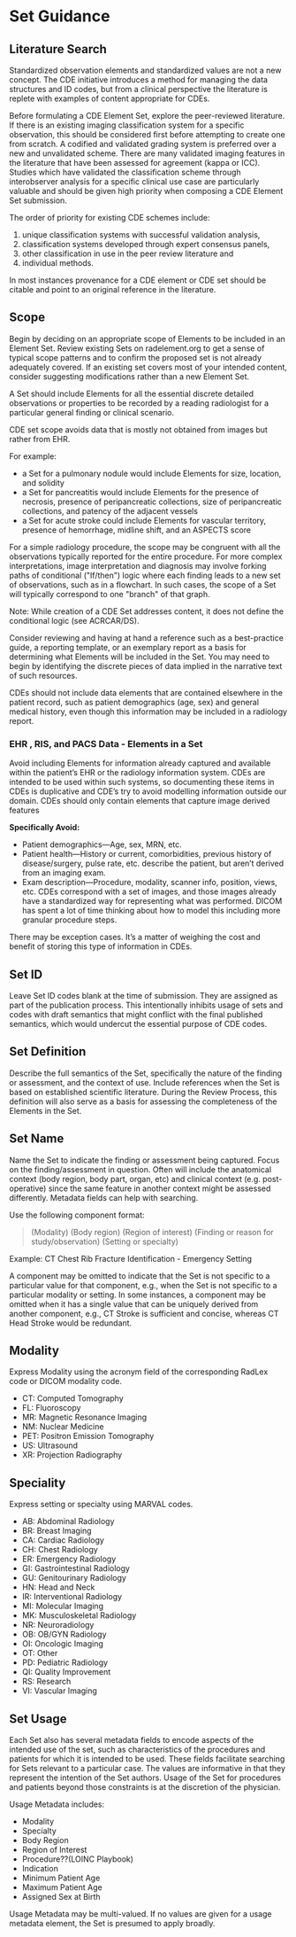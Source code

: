 # Set Guidance

## Literature Search

Standardized observation elements and standardized values are not a new concept. The CDE initiative introduces a method for managing the data structures and ID codes, but from a clinical perspective the literature is replete with examples of content appropriate for CDEs.

Before formulating a CDE Element Set, explore the peer-reviewed literature. If there is an existing imaging classification system for a specific observation, this should be considered first before attempting to create one from scratch. A codified and validated grading system is preferred over a new and unvalidated scheme. There are many validated imaging features in the literature that have been assessed for agreement (kappa or ICC). Studies which have validated the classification scheme through interobserver analysis for a specific clinical use case are particularly valuable and should be given high priority when composing a CDE Element Set submission. 

The order of priority for existing CDE schemes include: 

1. unique classification systems with successful validation analysis, 
2. classification systems developed through expert consensus panels, 
3. other classification in use in the peer review literature and 
4. individual methods. 

In most instances provenance for a CDE element or CDE set should be citable and point to an original reference in the literature.

## Scope

Begin by deciding on an appropriate scope of Elements to be included in an Element Set. Review existing Sets on radelement.org to get a sense of typical scope patterns and to confirm the proposed set is not already adequately covered.  If an existing set covers most of your intended content, consider suggesting modifications rather than a new Element Set.  

A Set should include Elements for all the essential discrete detailed observations or properties to be recorded by a reading radiologist for a particular general finding or clinical scenario. 

CDE set scope avoids data that is mostly not obtained from images but rather from EHR.

For example:

* a Set for a pulmonary nodule would include Elements for size, location, and solidity 
* a Set for pancreatitis would include Elements for the presence of necrosis, presence of peripancreatic collections, size of peripancreatic collections, and patency of the adjacent vessels 
* a Set for acute stroke could include Elements for vascular territory, presence of hemorrhage, midline shift, and an ASPECTS score

For a simple radiology procedure, the scope may be congruent with all the observations typically reported for the entire procedure.
For more complex interpretations, image interpretation and diagnosis may involve forking paths of conditional ("If/then") logic where each finding leads to a new set of observations, such as in a flowchart. In such cases, the scope of a Set will typically correspond to one "branch" of that graph.

Note: While creation of a CDE Set addresses content, it does not define the conditional logic (see ACRCAR/DS).

Consider reviewing and having at hand a reference such as a best-practice guide, a reporting template, or an exemplary report as a basis for determining what Elements will be included in the Set. You may need to begin by identifying the discrete pieces of data implied in the narrative text of such resources.

CDEs should not include data elements that are contained elsewhere in the patient record, such as patient demographics (age, sex) and general medical history, even though this information may be included in a radiology report.

### EHR , RIS, and PACS Data - Elements in a Set

Avoid including Elements for information already captured and available within the patient’s EHR or the radiology information system. CDEs are intended to be used within such systems, so documenting these items in CDEs is duplicative and CDE’s try to avoid modelling information outside our domain. CDEs should only contain elements that capture image derived features

**Specifically Avoid:**

- Patient demographics—Age, sex, MRN, etc.
- Patient health—History or current, comorbidities, previous history of disease/surgery, pulse rate, etc. describe the patient, but aren’t derived from an imaging exam. 
- Exam description—Procedure, modality, scanner info, position, views, etc. CDEs correspond with a set of images, and those images already have a standardized way for representing what was performed. DICOM has spent a lot of time thinking about how to model this including more granular procedure steps.

There may be exception cases. It’s a matter of weighing the cost and benefit of storing this type of information in CDEs.

## Set ID

Leave Set ID codes blank at the time of submission. They are assigned as part of the publication process. This intentionally inhibits usage of sets and codes with draft semantics that might conflict with the final published semantics, which would undercut the essential purpose of CDE codes.

## Set Definition
Describe the full semantics of the Set, specifically the nature of the finding or assessment, and the context of use. Include references when the Set is based on established scientific literature. During the Review Process, this definition will also serve as a basis for assessing the completeness of the Elements in the Set.

## Set Name
Name the Set to indicate the finding or assessment being captured. Focus on the finding/assessment in question. Often will include the anatomical context (body region, body part, organ, etc) and clinical context (e.g. post-operative) since the same feature in another context might be assessed differently.  Metadata fields can help with searching.  

Use the following component format: 

> (Modality) (Body region) (Region of interest) (Finding or reason for study/observation) (Setting or specialty)

Example: CT Chest Rib Fracture Identification - Emergency Setting

A component may be omitted to indicate that the Set is not specific to a particular value for that component, e.g., when the Set is not specific to a particular modality or setting. In some instances, a component may be omitted when it has a single value that can be uniquely derived from another component, e.g., CT Stroke is sufficient and concise, whereas CT Head Stroke would be redundant.

## Modality
Express Modality using the acronym field of the corresponding RadLex code or DICOM modality code.  

- CT: Computed Tomography
- FL: Fluoroscopy
- MR: Magnetic Resonance Imaging
- NM: Nuclear Medicine
- PET: Positron Emission Tomography
- US: Ultrasound
- XR: Projection Radiography

## Speciality
Express setting or specialty using MARVAL codes.

- AB: Abdominal Radiology
- BR: Breast Imaging
- CA: Cardiac Radiology
- CH: Chest Radiology
- ER: Emergency Radiology
- GI: Gastrointestinal Radiology
- GU: Genitourinary Radiology
- HN: Head and Neck
- IR: Interventional Radiology
- MI: Molecular Imaging
- MK: Musculoskeletal Radiology
- NR: Neuroradiology
- OB: OB/GYN Radiology
- OI: Oncologic Imaging
- OT: Other
- PD: Pediatric Radiology
- QI: Quality Improvement
- RS: Research
- VI: Vascular Imaging

## Set Usage
Each Set also has several metadata fields to encode aspects of the intended use of the set, such as characteristics of the procedures and patients for which it is intended to be used. These fields facilitate searching for Sets relevant to a particular case. The values are informative in that they represent the intention of the Set authors. Usage of the Set for procedures and patients beyond those constraints is at the discretion of the physician.

Usage Metadata includes: 

- Modality
- Specialty
- Body Region
- Region of Interest
- Procedure??(LOINC Playbook)
- Indication
- Minimum Patient Age
- Maximum Patient Age
- Assigned Sex at Birth

Usage Metadata may be multi-valued. If no values are given for a usage metadata element, the Set is presumed to apply broadly.
